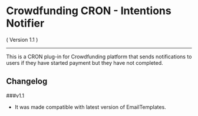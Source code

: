 Crowdfunding CRON - Intentions Notifier
==========================
( Version 1.1 )
- - -

This is a CRON plug-in for Crowdfunding platform that sends notifications to users if they have started payment but they have not completed.

Changelog
---------

###v1.1
* It was made compatible with latest version of EmailTemplates.